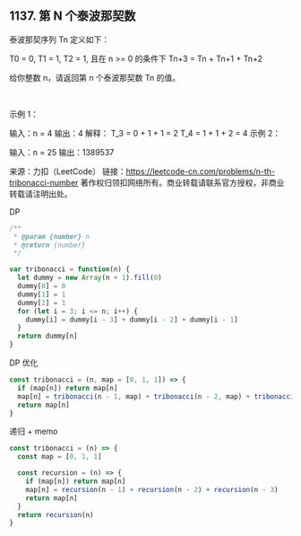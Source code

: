 ## 1137. 第 N 个泰波那契数

泰波那契序列 Tn 定义如下： 

T0 = 0, T1 = 1, T2 = 1, 且在 n >= 0 的条件下 Tn+3 = Tn + Tn+1 + Tn+2

给你整数 n，请返回第 n 个泰波那契数 Tn 的值。

 

示例 1：

输入：n = 4
输出：4
解释：
T_3 = 0 + 1 + 1 = 2
T_4 = 1 + 1 + 2 = 4
示例 2：

输入：n = 25
输出：1389537


来源：力扣（LeetCode）
链接：https://leetcode-cn.com/problems/n-th-tribonacci-number
著作权归领扣网络所有。商业转载请联系官方授权，非商业转载请注明出处。

DP
```js
/**
 * @param {number} n
 * @return {number}
 */

var tribonacci = function(n) {
  let dummy = new Array(n + 1).fill(0)
  dummy[0] = 0
  dummy[1] = 1
  dummy[2] = 1
  for (let i = 3; i <= n; i++) {
    dummy[i] = dummy[i - 3] + dummy[i - 2] + dummy[i - 1]
  }
  return dummy[n]
}
```

DP 优化
```js
const tribonacci = (n, map = [0, 1, 1]) => {
  if (map[n]) return map[n]
  map[n] = tribonacci(n - 1, map) + tribonacci(n - 2, map) + tribonacci(n - 3, map)
  return map[n]
}
```

递归 + memo
```js
const tribonacci = (n) => {
  const map = [0, 1, 1]

  const recursion = (n) => {
    if (map[n]) return map[n]
    map[n] = recursion(n - 1) + recursion(n - 2) + recursion(n - 3)
    return map[n]
  }
  return recursion(n)
}
```


